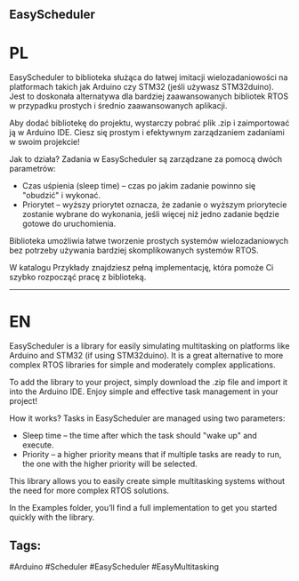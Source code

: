 ## EasyScheduler

# **PL**
EasyScheduler to biblioteka służąca do łatwej imitacji wielozadaniowości na platformach takich jak Arduino czy STM32 (jeśli używasz STM32duino). Jest to doskonała alternatywa dla bardziej zaawansowanych bibliotek RTOS w przypadku prostych i średnio zaawansowanych aplikacji.

Aby dodać bibliotekę do projektu, wystarczy pobrać plik .zip i zaimportować ją w Arduino IDE. Ciesz się prostym i efektywnym zarządzaniem zadaniami w swoim projekcie!

Jak to działa?
Zadania w EasyScheduler są zarządzane za pomocą dwóch parametrów:

-  Czas uśpienia (sleep time) – czas po jakim zadanie powinno się "obudzić" i wykonać.
-  Priorytet – wyższy priorytet oznacza, że zadanie o wyższym priorytecie zostanie wybrane do wykonania, jeśli więcej niż jedno zadanie będzie gotowe do           uruchomienia.

Biblioteka umożliwia łatwe tworzenie prostych systemów wielozadaniowych bez potrzeby używania bardziej skomplikowanych systemów RTOS.

W katalogu Przykłady znajdziesz pełną implementację, która pomoże Ci szybko rozpocząć pracę z biblioteką.

---

# **EN**
EasyScheduler is a library for easily simulating multitasking on platforms like Arduino and STM32 (if using STM32duino). It is a great alternative to more complex RTOS libraries for simple and moderately complex applications.

To add the library to your project, simply download the .zip file and import it into the Arduino IDE. Enjoy simple and effective task management in your project!

How it works?
Tasks in EasyScheduler are managed using two parameters:

-  Sleep time – the time after which the task should "wake up" and execute.
-  Priority – a higher priority means that if multiple tasks are ready to run, the one with the higher priority will be selected.

This library allows you to easily create simple multitasking systems without the need for more complex RTOS solutions.

In the Examples folder, you’ll find a full implementation to get you started quickly with the library.

## Tags:
#Arduino #Scheduler #EasyScheduler #EasyMultitasking
